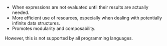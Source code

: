 
- When expressions are not evaluated until their results are actually needed. 
- More efficient use of resources, especially when dealing with potentially infinite data structures. 
- Promotes modularity and composability.

However, this is not supported by all programming languages.